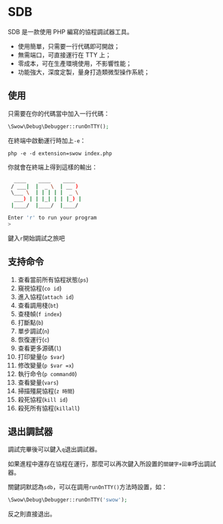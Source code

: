 # SDB

SDB 是一款使用 PHP 編寫的協程調試器工具。

* 使用簡單，只需要一行代碼即可開啟；
* 無需端口，可直接運行在 TTY 上；
* 零成本，可在生產環境使用，不影響性能；
* 功能強大，深度定製，量身打造類微型操作系統；

## 使用

只需要在你的代碼當中加入一行代碼：

```php
\Swow\Debug\Debugger::runOnTTY();
```

在終端中啟動運行時加上`-e`：

```shell
php -e -d extension=swow index.php
```

你就會在終端上得到這樣的輸出：

```bash
  ____    ____    ____  
 / ___|  |  _ \  | __ ) 
 \___ \  | | | | |  _ \ 
  ___) | | |_| | | |_) |
 |____/  |____/  |____/

Enter 'r' to run your program
> 
```

鍵入`r`開始調試之旅吧

## 支持命令

1. 查看當前所有協程狀態(`ps`)
2. 窺視協程(`co id`)
3. 進入協程(`attach id`)
4. 查看調用棧(`bt`)
5. 查棧幀(`f index`)
6. 打斷點(`b`)
7. 單步調試(`n`)
8. 恢復運行(`c`)
9. 查看更多源碼(`l`)
10. 打印變量(`p $var`)
11. 修改變量(`p $var =x`)
12. 執行命令(`p command0`)
13. 查看變量(`vars`)
14. 掃描殭屍協程(`z 時間`)
15. 殺死協程(`kill id`)
16. 殺死所有協程(`killall`)

## 退出調試器

調試完畢後可以鍵入`q`退出調試器。

如果進程中還存在協程在運行，那麼可以再次鍵入所設置的`關鍵字+回車`呼出調試器。

關鍵詞默認為`sdb`，可以在調用`runOnTTY()`方法時設置，如：

```php
\Swow\Debug\Debugger::runOnTTY('swow');
```

反之則直接退出。